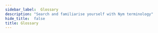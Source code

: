 ```yaml
---
sidebar_label: 	Glossary
description: "Search and familiarise yourself with Nym terminology"
hide_title:  false
title: Glossary
---
```

